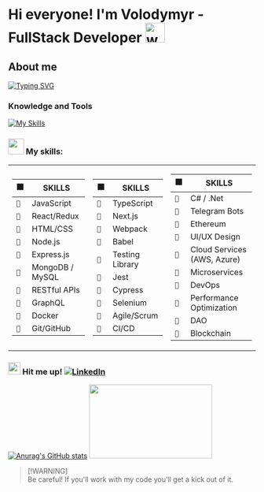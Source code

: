 # Hi everyone! I'm Volodymyr - FullStack Developer <img src="https://em-content.zobj.net/source/telegram/386/woman-technologist_1f469-200d-1f4bb.webp" alt="woman-technologist" width="40" height="40" />

## About me
[![Typing SVG](https://readme-typing-svg.demolab.com?font=Fira+Code&pause=1000&width=435&lines=I'm+a+FullStack+developer;I+build+and+maintain+web+apps;I+also+enjoy+teaching+IT;In+my+leisure+time%3A;I+engage+in+music)](https://git.io/typing-svg)

### Knowledge and Tools
[![My Skills](https://skillicons.dev/icons?i=js,react,aws,bash,gcp,postman,vscode,git,mongodb&theme=dark&perline=10)](https://skillicons.dev)

### <img src="https://www.emojiall.com/images/240/telegram/1f9d1-200d-1f4bb.gif" width="32px" height="32" /> My skills:


<table>
<tr><td>

| ⬛️ | SKILLS |
| --- | --- |
| `🦾` | JavaScript |
| `🦾` | React/Redux |
| `🦾` | HTML/CSS |
| `🦾` | Node.js |
| `🦾` | Express.js |
| `🦾` | MongoDB / MySQL |
| `🦾` | RESTful APIs |
| `🦾` | GraphQL |
| `🦾` | Docker |
| `🦾` | Git/GitHub |

</td><td>

| ⬛️ | SKILLS |
| --- | --- |
| `🦾` | TypeScript |
| `🦾` | Next.js |
| `🦾` | Webpack |
| `🦾` | Babel |
| `🦾` | Testing Library |
| `🦾` | Jest |
| `🦾` | Cypress |
| `🦾` | Selenium |
| `🦾` | Agile/Scrum |
| `🦾` | CI/CD |

</td><td>

| ⬛️ | SKILLS |
| --- | --- |
| `🦾` | C# / .Net |
| `🦾` | Telegram Bots |
| `🦾` | Ethereum |
| `🦾` | UI/UX Design |
| `🦾` | Cloud Services (AWS, Azure) |
| `🦾` | Microservices |
| `🦾` | DevOps |
| `🦾` | Performance Optimization |
| `🦾` | DAO |
| `🦾` | Blockchain |

</td></tr>
</table>


### <img src="https://em-content.zobj.net/source/telegram/386/mobile-phone-with-arrow_1f4f2.webp" alt="mobile-phone" width="25" height="25" /> Hit me up! [![LinkedIn](https://img.shields.io/badge/linkedin-%230077B5.svg?style=flat&logo=linkedin&logoColor=white)](https://www.linkedin.com/in/pashchneko/)


[![Anurag's GitHub stats](https://github-readme-stats.vercel.app/api?username=Pikimell&hide=stars,contribs&show_icons=true&theme=dracula)](https://github.com/Pikimell/github-README.md) <img src="https://media0.giphy.com/media/v1.Y2lkPTc5MGI3NjExY2o2NHZqazNnY2I1OGhseml0ZG94ZzJpN3A5N2tvcnZqZnlla2U2cSZlcD12MV9pbnRlcm5hbF9naWZfYnlfaWQmY3Q9cw/WUlplcMpOCEmTGBtBW/giphy.webp" width="250" height="150" />

> [!WARNING]\
> Be careful! If you'll work with my code you'll get a kick out of it.
